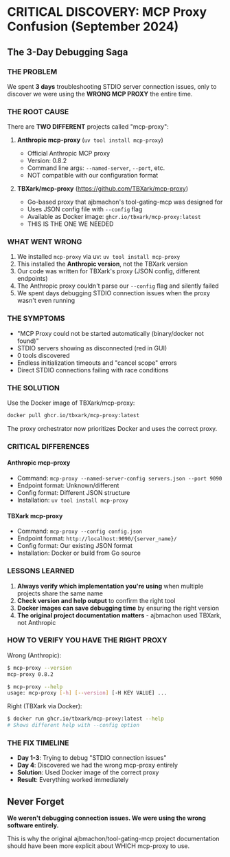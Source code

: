# CRITICAL DISCOVERY: MCP Proxy Confusion (September 2024)

## The 3-Day Debugging Saga

### THE PROBLEM
We spent **3 days** troubleshooting STDIO server connection issues, only to discover we were using the **WRONG MCP PROXY** the entire time.

### THE ROOT CAUSE

There are **TWO DIFFERENT** projects called "mcp-proxy":

1. **Anthropic mcp-proxy** (`uv tool install mcp-proxy`)
   - Official Anthropic MCP proxy
   - Version: 0.8.2
   - Command line args: `--named-server`, `--port`, etc.
   - NOT compatible with our configuration format

2. **TBXark/mcp-proxy** (https://github.com/TBXark/mcp-proxy)
   - Go-based proxy that ajbmachon's tool-gating-mcp was designed for
   - Uses JSON config file with `--config` flag
   - Available as Docker image: `ghcr.io/tbxark/mcp-proxy:latest`
   - THIS IS THE ONE WE NEEDED

### WHAT WENT WRONG

1. We installed `mcp-proxy` via uv: `uv tool install mcp-proxy`
2. This installed the **Anthropic version**, not the TBXark version
3. Our code was written for TBXark's proxy (JSON config, different endpoints)
4. The Anthropic proxy couldn't parse our `--config` flag and silently failed
5. We spent days debugging STDIO connection issues when the proxy wasn't even running

### THE SYMPTOMS

- "MCP Proxy could not be started automatically (binary/docker not found)"
- STDIO servers showing as disconnected (red in GUI)
- 0 tools discovered
- Endless initialization timeouts and "cancel scope" errors
- Direct STDIO connections failing with race conditions

### THE SOLUTION

Use the Docker image of TBXark/mcp-proxy:
```bash
docker pull ghcr.io/tbxark/mcp-proxy:latest
```

The proxy orchestrator now prioritizes Docker and uses the correct proxy.

### CRITICAL DIFFERENCES

#### Anthropic mcp-proxy
- Command: `mcp-proxy --named-server-config servers.json --port 9090`
- Endpoint format: Unknown/different
- Config format: Different JSON structure
- Installation: `uv tool install mcp-proxy`

#### TBXark mcp-proxy  
- Command: `mcp-proxy --config config.json`
- Endpoint format: `http://localhost:9090/{server_name}/`
- Config format: Our existing JSON format
- Installation: Docker or build from Go source

### LESSONS LEARNED

1. **Always verify which implementation you're using** when multiple projects share the same name
2. **Check version and help output** to confirm the right tool
3. **Docker images can save debugging time** by ensuring the right version
4. **The original project documentation matters** - ajbmachon used TBXark, not Anthropic

### HOW TO VERIFY YOU HAVE THE RIGHT PROXY

Wrong (Anthropic):
```bash
$ mcp-proxy --version
mcp-proxy 0.8.2

$ mcp-proxy --help
usage: mcp-proxy [-h] [--version] [-H KEY VALUE] ...
```

Right (TBXark via Docker):
```bash
$ docker run ghcr.io/tbxark/mcp-proxy:latest --help
# Shows different help with --config option
```

### THE FIX TIMELINE

- **Day 1-3**: Trying to debug "STDIO connection issues"
- **Day 4**: Discovered we had the wrong mcp-proxy entirely
- **Solution**: Used Docker image of the correct proxy
- **Result**: Everything worked immediately

## Never Forget

**We weren't debugging connection issues. We were using the wrong software entirely.**

This is why the original ajbmachon/tool-gating-mcp project documentation should have been more explicit about WHICH mcp-proxy to use.
